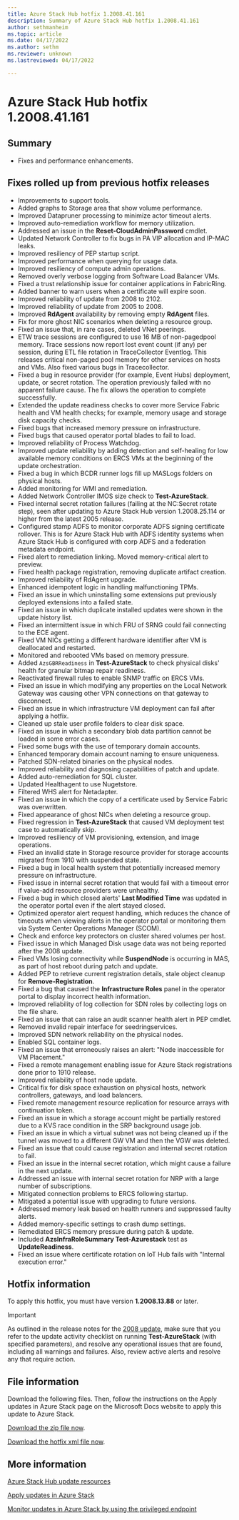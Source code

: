 ```yaml
---
title: Azure Stack Hub hotfix 1.2008.41.161
description: Summary of Azure Stack Hub hotfix 1.2008.41.161
author: sethmanheim
ms.topic: article
ms.date: 04/17/2022
ms.author: sethm
ms.reviewer: unknown
ms.lastreviewed: 04/17/2022

---
```


# Azure Stack Hub hotfix 1.2008.41.161

## Summary

- Fixes and performance enhancements.

## Fixes rolled up from previous hotfix releases

- Improvements to support tools.
- Added graphs to Storage area that show volume performance.
- Improved Datapruner processing to minimize actor timeout alerts.
- Improved auto-remediation workflow for memory utilization.
- Addressed an issue in the **Reset-CloudAdminPassword** cmdlet.
- Updated Network Controller to fix bugs in PA VIP allocation and IP-MAC leaks.
- Improved resiliency of PEP startup script.
- Improved performance when querying for usage data.
- Improved resiliency of compute admin operations.
- Removed overly verbose logging from Software Load Balancer VMs.
- Fixed a trust relationship issue for container applications in FabricRing.
- Added banner to warn users when a certificate will expire soon.
- Improved reliability of update from 2008 to 2102.
- Improved reliability of update from 2005 to 2008.
- Improved **RdAgent** availability by removing empty **RdAgent** files.
- Fix for more ghost NIC scenarios when deleting a resource group.
- Fixed an issue that, in rare cases, deleted VNet peerings.
- ETW trace sessions are configured to use 16 MB of non-pagedpool memory. Trace sessions now report lost event count (if any) per session, during ETL file rotation in TraceCollector Eventlog. This releases critical non-paged pool memory for other services on hosts and VMs. Also fixed various bugs in Tracecollector.
- Fixed a bug in resource provider (for example, Event Hubs) deployment, update, or secret rotation. The operation previously failed with no apparent failure cause. The fix allows the operation to complete successfully.
- Extended the update readiness checks to cover more Service Fabric health and VM health checks; for example, memory usage and storage disk capacity checks.
- Fixed bugs that increased memory pressure on infrastructure.
- Fixed bugs that caused operator portal blades to fail to load.
- Improved reliability of Process Watchdog.
- Improved update reliability by adding detection and self-healing for low available memory conditions on ERCS VMs at the beginning of the update orchestration.
- Fixed a bug in which BCDR runner logs fill up MASLogs folders on physical hosts.
- Added monitoring for WMI and remediation.
- Added Network Controller IMOS size check to **Test-AzureStack**.
- Fixed internal secret rotation failures (failing at the NC:Secret rotate step), seen after updating to Azure Stack Hub version 1.2008.25.114 or higher from the latest 2005 release.
- Configured stamp ADFS to monitor corporate ADFS signing certificate rollover. This is for Azure Stack Hub with ADFS identity systems when Azure Stack Hub is configured with corp ADFS and a federation metadata endpoint.
- Fixed alert to remediation linking. Moved memory-critical alert to preview.
- Fixed health package registration, removing duplicate artifact creation.
- Improved reliability of RdAgent upgrade.
- Enhanced idempotent logic in handling malfunctioning TPMs.
- Fixed an issue in which uninstalling some extensions put previously deployed extensions into a failed state.
- Fixed an issue in which duplicate installed updates were shown in the update history list.
- Fixed an intermittent issue in which FRU of SRNG could fail connecting to the ECE agent.
- Fixed VM NICs getting a different hardware identifier after VM is deallocated and restarted.
- Monitored and rebooted VMs based on memory pressure.
- Added `AzsGBRReadiness` in **Test-AzureStack** to check physical disks' health for granular bitmap repair readiness.
- Reactivated firewall rules to enable SNMP traffic on ERCS VMs.
- Fixed an issue in which modifying any properties on the Local Network Gateway was causing other VPN connections on that gateway to disconnect.
- Fixed an issue in which infrastructure VM deployment can fail after applying a hotfix.
- Cleaned up stale user profile folders to clear disk space.
- Fixed an issue in which a secondary blob data partition cannot be loaded in some error cases.
- Fixed some bugs with the use of temporary domain accounts.
- Enhanced temporary domain account naming to ensure uniqueness.
- Patched SDN-related binaries on the physical nodes.
- Improved reliability and diagnosing capabilities of patch and update.
- Added auto-remediation for SQL cluster.
- Updated Healthagent to use Nugetstore.
- Filtered WHS alert for Netadapter.
- Fixed an issue in which the copy of a certificate used by Service Fabric was overwritten.
- Fixed appearance of ghost NICs when deleting a resource group.
- Fixed regression in **Test-AzureStack** that caused VM deployment test case to automatically skip.
- Improved resiliency of VM provisioning, extension, and image operations.
- Fixed an invalid state in Storage resource provider for storage accounts migrated from 1910 with suspended state.
- Fixed a bug in local health system that potentially increased memory pressure on infrastructure.
- Fixed issue in internal secret rotation that would fail with a timeout error if value-add resource providers were unhealthy.
- Fixed a bug in which closed alerts' **Last Modified Time** was updated in the operator portal even if the alert stayed closed.
- Optimized operator alert request handling, which reduces the chance of timeouts when viewing alerts in the operator portal or monitoring them via System Center Operations Manager (SCOM).
- Check and enforce key protectors on cluster shared volumes per host.
- Fixed issue in which Managed Disk usage data was not being reported after the 2008 update.
- Fixed VMs losing connectivity while **SuspendNode** is occurring in MAS, as part of host reboot during patch and update.
- Added PEP to retrieve current registration details, stale object cleanup for **Remove-Registration**.
- Fixed a bug that caused the **Infrastructure Roles** panel in the operator portal to display incorrect health information.
- Improved reliability of log collection for SDN roles by collecting logs on the file share.
- Fixed an issue that can raise an audit scanner health alert in PEP cmdlet.
- Removed invalid repair interface for seedringservices.
- Improved SDN network reliability on the physical nodes.
- Enabled SQL container logs.
- Fixed an issue that erroneously raises an alert: "Node inaccessible for VM Placement."
- Fixed a remote management enabling issue for Azure Stack registrations done prior to 1910 release.
- Improved reliability of host node update.
- Critical fix for disk space exhaustion on physical hosts, network controllers, gateways, and load balancers.
- Fixed remote management resource replication for resource arrays with continuation token.
- Fixed an issue in which a storage account might be partially restored due to a KVS race condition in the SRP background usage job.
- Fixed an issue in which a virtual subnet was not being cleaned up if the tunnel was moved to a different GW VM and then the VGW was deleted.
- Fixed an issue that could cause registration and internal secret rotation to fail.
- Fixed an issue in the internal secret rotation, which might cause a failure in the next update.
- Addressed an issue with internal secret rotation for NRP with a large number of subscriptions.
- Mitigated connection problems to ERCS following startup.
- Mitigated a potential issue with upgrading to future versions.
- Addressed memory leak based on health runners and suppressed faulty alerts.
- Added memory-specific settings to crash dump settings.
- Remediated ERCS memory pressure during patch & update.
- Included **AzsInfraRoleSummary Test-Azurestack** test as **UpdateReadiness**.
- Fixed an issue where certificate rotation on IoT Hub fails with "Internal execution error."

## Hotfix information

To apply this hotfix, you must have version **1.2008.13.88** or later.

> [!IMPORTANT]
> As outlined in the release notes for the [2008 update](release-notes.md?view=azs-2008&preserve-view=true), make sure that you refer to the update activity checklist on running **Test-AzureStack** (with specified parameters), and resolve any operational issues that are found, including all warnings and failures. Also, review active alerts and resolve any that require action.

## File information

Download the following files. Then, follow the instructions on the Apply updates in Azure Stack page on the Microsoft Docs website to apply this update to Azure Stack.

[Download the zip file now](https://azurestackhub.azureedge.net/PR/download/MAS_ProdHotfix_1.2008.41.161/HotFix/AzS_Update_1.2008.41.161.zip).

[Download the hotfix xml file now](https://azurestackhub.azureedge.net/PR/download/MAS_ProdHotfix_1.2008.41.161/HotFix/metadata.xml).

## More information

[Azure Stack Hub update resources](azure-stack-updates.md)

[Apply updates in Azure Stack](azure-stack-apply-updates.md)

[Monitor updates in Azure Stack by using the privileged endpoint](azure-stack-monitor-update.md)
